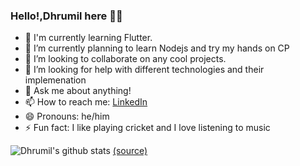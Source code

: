 ### Hello!,Dhrumil here 👋👋

<!--
**dt2811/dt2811** is a ✨ _special_ ✨ repository because its `README.md` (this file) appears on your GitHub profile.
-->
 - 🔭 I'm currently learning Flutter.
 - 🌱 I’m currently  planning to learn Nodejs and try my hands on CP
 - 👯 I’m looking to collaborate on any cool projects.
 - 🤔 I’m looking for help with different technologies and their implemenation 
 - 💬 Ask me about anything!
 - 📫 How to reach me: [LinkedIn](https://www.linkedin.com/in/DhrumilThakore)
 - 😄 Pronouns: he/him
 - ⚡ Fun fact: I like playing cricket and I love listening to music
 
 
 ![Dhrumil's github stats](https://github-readme-stats.vercel.app/api?username=dt2811&show_icons=true)
 [(source)](https://github.com/anuraghazra/github-readme-stats)
 
